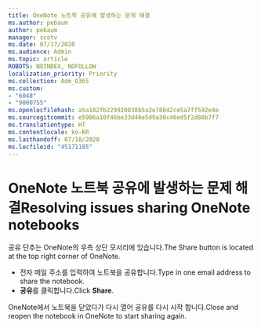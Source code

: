 ```yaml
---
title: OneNote 노트북 공유에 발생하는 문제 해결
ms.author: pebaum
author: pebaum
manager: scotv
ms.date: 07/17/2020
ms.audience: Admin
ms.topic: article
ROBOTS: NOINDEX, NOFOLLOW
localization_priority: Priority
ms.collection: Adm_O365
ms.custom:
- "6048"
- "9000755"
ms.openlocfilehash: a5a182fb229920838b5a3e78842ce5a7ff592e4e
ms.sourcegitcommit: e5906a10f46be33d46e5d9a30c46ed5f2d88b7f7
ms.translationtype: HT
ms.contentlocale: ko-KR
ms.lasthandoff: 07/18/2020
ms.locfileid: "45171185"
---
```

# <a name="resolving-issues-sharing-onenote-notebooks"></a><span data-ttu-id="9b46c-102">OneNote 노트북 공유에 발생하는 문제 해결</span><span class="sxs-lookup"><span data-stu-id="9b46c-102">Resolving issues sharing OneNote notebooks</span></span>

<span data-ttu-id="9b46c-103">공유 단추는 OneNote의 우측 상단 모서리에 있습니다.</span><span class="sxs-lookup"><span data-stu-id="9b46c-103">The Share button is located at the top right corner of OneNote.</span></span>

- <span data-ttu-id="9b46c-104">전자 메일 주소를 입력하여 노트북을 공유합니다.</span><span class="sxs-lookup"><span data-stu-id="9b46c-104">Type in one email address to share the notebook.</span></span>
- <span data-ttu-id="9b46c-105">**공유**를 클릭합니다.</span><span class="sxs-lookup"><span data-stu-id="9b46c-105">Click  **Share**.</span></span>

<span data-ttu-id="9b46c-106">OneNote에서 노트북을 닫았다가 다시 열어 공유를 다시 시작 합니다.</span><span class="sxs-lookup"><span data-stu-id="9b46c-106">Close and reopen the notebook in OneNote to start sharing again.</span></span>